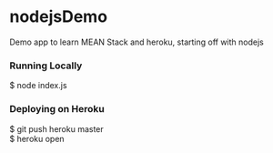 # nodejsDemo
Demo app to learn MEAN Stack and heroku, starting off with nodejs
### Running Locally
$ node index.js
### Deploying on Heroku
$ git push heroku master<br/>
$ heroku open